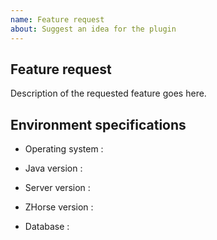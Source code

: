 ```yaml
---
name: Feature request
about: Suggest an idea for the plugin
---
```


## Feature request

Description of the requested feature goes here.


## Environment specifications

<!-- The OS of your server : Linux / Windows / Raspberry Pi.. -->
- Operating system :

<!-- The major version of Java : 8 / 9 / 10 -->
- Java version :

<!-- The exact version of your server returned by the command /version -->
- Server version :

<!-- The exact version of ZHorse returned by the command /zh -->
- ZHorse version :

<!-- The type of ZHorse's database : SQLite (default, uses ZHorse.db file) / MySQL -->
- Database :
